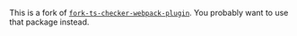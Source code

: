 This is a fork of [`fork-ts-checker-webpack-plugin`](https://github.com/Realytics/fork-ts-checker-webpack-plugin). You probably want to use that package instead.

